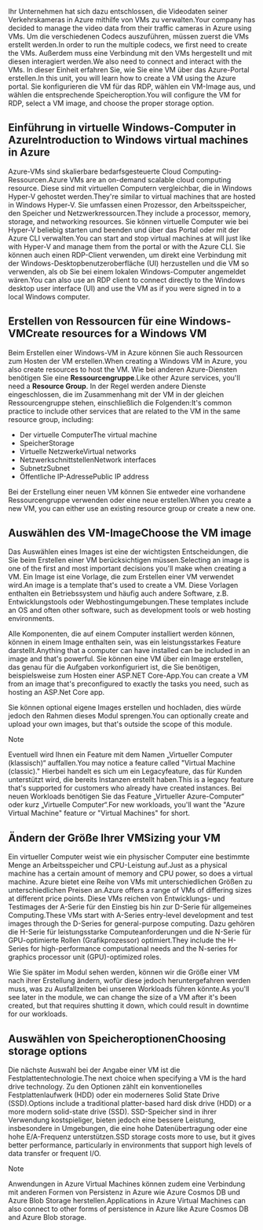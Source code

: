 <span data-ttu-id="4ae42-101">Ihr Unternehmen hat sich dazu entschlossen, die Videodaten seiner Verkehrskameras in Azure mithilfe von VMs zu verwalten.</span><span class="sxs-lookup"><span data-stu-id="4ae42-101">Your company has decided to manage the video data from their traffic cameras in Azure using VMs.</span></span> <span data-ttu-id="4ae42-102">Um die verschiedenen Codecs auszuführen, müssen zuerst die VMs erstellt werden.</span><span class="sxs-lookup"><span data-stu-id="4ae42-102">In order to run the multiple codecs, we first need to create the VMs.</span></span> <span data-ttu-id="4ae42-103">Außerdem muss eine Verbindung mit den VMs hergestellt und mit diesen interagiert werden.</span><span class="sxs-lookup"><span data-stu-id="4ae42-103">We also need to connect and interact with the VMs.</span></span> <span data-ttu-id="4ae42-104">In dieser Einheit erfahren Sie, wie Sie eine VM über das Azure-Portal erstellen.</span><span class="sxs-lookup"><span data-stu-id="4ae42-104">In this unit, you will learn how to create a VM using the Azure portal.</span></span> <span data-ttu-id="4ae42-105">Sie konfigurieren die VM für das RDP, wählen ein VM-Image aus, und wählen die entsprechende Speicheroption.</span><span class="sxs-lookup"><span data-stu-id="4ae42-105">You will configure the VM for RDP, select a VM image, and choose the proper storage option.</span></span>

## <a name="introduction-to-windows-virtual-machines-in-azure"></a><span data-ttu-id="4ae42-106">Einführung in virtuelle Windows-Computer in Azure</span><span class="sxs-lookup"><span data-stu-id="4ae42-106">Introduction to Windows virtual machines in Azure</span></span>

<span data-ttu-id="4ae42-107">Azure-VMs sind skalierbare bedarfsgesteuerte Cloud Computing-Ressourcen.</span><span class="sxs-lookup"><span data-stu-id="4ae42-107">Azure VMs are an on-demand scalable cloud computing resource.</span></span> <span data-ttu-id="4ae42-108">Diese sind mit virtuellen Computern vergleichbar, die in Windows Hyper-V gehostet werden.</span><span class="sxs-lookup"><span data-stu-id="4ae42-108">They're similar to virtual machines that are hosted in Windows Hyper-V.</span></span> <span data-ttu-id="4ae42-109">Sie umfassen einen Prozessor, den Arbeitsspeicher, den Speicher und Netzwerkressourcen.</span><span class="sxs-lookup"><span data-stu-id="4ae42-109">They include a processor, memory, storage, and networking resources.</span></span> <span data-ttu-id="4ae42-110">Sie können virtuelle Computer wie bei Hyper-V beliebig starten und beenden und über das Portal oder mit der Azure CLI verwalten.</span><span class="sxs-lookup"><span data-stu-id="4ae42-110">You can start and stop virtual machines at will just like with Hyper-V and manage them from the portal or with the Azure CLI.</span></span> <span data-ttu-id="4ae42-111">Sie können auch einen RDP-Client verwenden, um direkt eine Verbindung mit der Windows-Desktopbenutzeroberfläche (UI) herzustellen und die VM so verwenden, als ob Sie bei einem lokalen Windows-Computer angemeldet wären.</span><span class="sxs-lookup"><span data-stu-id="4ae42-111">You can also use an RDP client to connect directly to the Windows desktop user interface (UI) and use the VM as if you were signed in to a local Windows computer.</span></span>

## <a name="create-resources-for-a-windows-vm"></a><span data-ttu-id="4ae42-112">Erstellen von Ressourcen für eine Windows-VM</span><span class="sxs-lookup"><span data-stu-id="4ae42-112">Create resources for a Windows VM</span></span>

<span data-ttu-id="4ae42-113">Beim Erstellen einer Windows-VM in Azure können Sie auch Ressourcen zum Hosten der VM erstellen.</span><span class="sxs-lookup"><span data-stu-id="4ae42-113">When creating a Windows VM in Azure, you also create resources to host the VM.</span></span> <span data-ttu-id="4ae42-114">Wie bei anderen Azure-Diensten benötigen Sie eine **Ressourcengruppe**.</span><span class="sxs-lookup"><span data-stu-id="4ae42-114">Like other Azure services, you'll need a **Resource Group**.</span></span> <span data-ttu-id="4ae42-115">In der Regel werden andere Dienste eingeschlossen, die im Zusammenhang mit der VM in der gleichen Ressourcengruppe stehen, einschließlich die Folgenden:</span><span class="sxs-lookup"><span data-stu-id="4ae42-115">It's common practice to include other services that are related to the VM in the same resource group, including:</span></span>

* <span data-ttu-id="4ae42-116">Der virtuelle Computer</span><span class="sxs-lookup"><span data-stu-id="4ae42-116">The virtual machine</span></span>
* <span data-ttu-id="4ae42-117">Speicher</span><span class="sxs-lookup"><span data-stu-id="4ae42-117">Storage</span></span>
* <span data-ttu-id="4ae42-118">Virtuelle Netzwerke</span><span class="sxs-lookup"><span data-stu-id="4ae42-118">Virtual networks</span></span> 
* <span data-ttu-id="4ae42-119">Netzwerkschnittstellen</span><span class="sxs-lookup"><span data-stu-id="4ae42-119">Network interfaces</span></span>
* <span data-ttu-id="4ae42-120">Subnetz</span><span class="sxs-lookup"><span data-stu-id="4ae42-120">Subnet</span></span>
* <span data-ttu-id="4ae42-121">Öffentliche IP-Adresse</span><span class="sxs-lookup"><span data-stu-id="4ae42-121">Public IP address</span></span>

<span data-ttu-id="4ae42-122">Bei der Erstellung einer neuen VM können Sie entweder eine vorhandene Ressourcengruppe verwenden oder eine neue erstellen.</span><span class="sxs-lookup"><span data-stu-id="4ae42-122">When you create a new VM, you can either use an existing resource group or create a new one.</span></span>

## <a name="choose-the-vm-image"></a><span data-ttu-id="4ae42-123">Auswählen des VM-Image</span><span class="sxs-lookup"><span data-stu-id="4ae42-123">Choose the VM image</span></span>

<span data-ttu-id="4ae42-124">Das Auswählen eines Images ist eine der wichtigsten Entscheidungen, die Sie beim Erstellen einer VM berücksichtigen müssen.</span><span class="sxs-lookup"><span data-stu-id="4ae42-124">Selecting an image is one of the first and most important decisions you'll make when creating a VM.</span></span> <span data-ttu-id="4ae42-125">Ein Image ist eine Vorlage, die zum Erstellen einer VM verwendet wird.</span><span class="sxs-lookup"><span data-stu-id="4ae42-125">An image is a template that's used to create a VM.</span></span> <span data-ttu-id="4ae42-126">Diese Vorlagen enthalten ein Betriebssystem und häufig auch andere Software, z.B. Entwicklungstools oder Webhostingumgebungen.</span><span class="sxs-lookup"><span data-stu-id="4ae42-126">These templates include an OS and often other software, such as development tools or web hosting environments.</span></span>

<span data-ttu-id="4ae42-127">Alle Komponenten, die auf einem Computer installiert werden können, können in einem Image enthalten sein, was ein leistungsstarkes Feature darstellt.</span><span class="sxs-lookup"><span data-stu-id="4ae42-127">Anything that a computer can have installed can be included in an image and that's powerful.</span></span> <span data-ttu-id="4ae42-128">Sie können eine VM über ein Image erstellen, das genau für die Aufgaben vorkonfiguriert ist, die Sie benötigen, beispielsweise zum Hosten einer ASP.NET Core-App.</span><span class="sxs-lookup"><span data-stu-id="4ae42-128">You can create a VM from an image that's preconfigured to exactly the tasks you need, such as hosting an ASP.Net Core app.</span></span>

<span data-ttu-id="4ae42-129">Sie können optional eigene Images erstellen und hochladen, dies würde jedoch den Rahmen dieses Modul sprengen.</span><span class="sxs-lookup"><span data-stu-id="4ae42-129">You can optionally create and upload your own images, but that's outside the scope of this module.</span></span>

> [!Note] 
> <span data-ttu-id="4ae42-130">Eventuell wird Ihnen ein Feature mit dem Namen „Virtueller Computer (klassisch)“ auffallen.</span><span class="sxs-lookup"><span data-stu-id="4ae42-130">You may notice a feature called "Virtual Machine (classic)."</span></span> <span data-ttu-id="4ae42-131">Hierbei handelt es sich um ein Legacyfeature, das für Kunden unterstützt wird, die bereits Instanzen erstellt haben.</span><span class="sxs-lookup"><span data-stu-id="4ae42-131">This is a legacy feature that's supported for customers who already have created instances.</span></span> <span data-ttu-id="4ae42-132">Bei neuen Workloads benötigen Sie das Feature „Virtueller Azure-Computer“ oder kurz „Virtuelle Computer“.</span><span class="sxs-lookup"><span data-stu-id="4ae42-132">For new workloads, you'll want the "Azure Virtual Machine" feature or "Virtual Machines" for short.</span></span>

## <a name="sizing-your-vm"></a><span data-ttu-id="4ae42-133">Ändern der Größe Ihrer VM</span><span class="sxs-lookup"><span data-stu-id="4ae42-133">Sizing your VM</span></span>

<span data-ttu-id="4ae42-134">Ein virtueller Computer weist wie ein physischer Computer eine bestimmte Menge an Arbeitsspeicher und CPU-Leistung auf.</span><span class="sxs-lookup"><span data-stu-id="4ae42-134">Just as a physical machine has a certain amount of memory and CPU power, so does a virtual machine.</span></span> <span data-ttu-id="4ae42-135">Azure bietet eine Reihe von VMs mit unterschiedlichen Größen zu unterschiedlichen Preisen an.</span><span class="sxs-lookup"><span data-stu-id="4ae42-135">Azure offers a range of VMs of differing sizes at different price points.</span></span> <span data-ttu-id="4ae42-136">Diese VMs reichen von Entwicklungs- und Testimages der A-Serie für den Einstieg bis hin zur D-Serie für allgemeines Computing.</span><span class="sxs-lookup"><span data-stu-id="4ae42-136">These VMs start with A-Series entry-level development and test images through the D-Series for general-purpose computing.</span></span> <span data-ttu-id="4ae42-137">Dazu gehören die H-Serie für leistungsstarke Computeanforderungen und die N-Serie für GPU-optimierte Rollen (Grafikprozessor) optimiert.</span><span class="sxs-lookup"><span data-stu-id="4ae42-137">They include the H-Series for high-performance computational needs and the N-series for graphics processor unit (GPU)-optimized roles.</span></span>

<span data-ttu-id="4ae42-138">Wie Sie später im Modul sehen werden, können wir die Größe einer VM nach ihrer Erstellung ändern, wofür diese jedoch heruntergefahren werden muss, was zu Ausfallzeiten bei unseren Workloads führen könnte.</span><span class="sxs-lookup"><span data-stu-id="4ae42-138">As you'll see later in the module, we can change the size of a VM after it's been created, but that requires shutting it down, which could result in downtime for our workloads.</span></span>

## <a name="choosing-storage-options"></a><span data-ttu-id="4ae42-139">Auswählen von Speicheroptionen</span><span class="sxs-lookup"><span data-stu-id="4ae42-139">Choosing storage options</span></span>

<span data-ttu-id="4ae42-140">Die nächste Auswahl bei der Angabe einer VM ist die Festplattentechnologie.</span><span class="sxs-lookup"><span data-stu-id="4ae42-140">The next choice when specifying a VM is the hard drive technology.</span></span> <span data-ttu-id="4ae42-141">Zu den Optionen zählt ein konventionelles Festplattenlaufwerk (HDD) oder ein moderneres Solid State Drive (SSD).</span><span class="sxs-lookup"><span data-stu-id="4ae42-141">Options include a traditional platter-based hard disk drive (HDD) or a more modern solid-state drive (SSD).</span></span> <span data-ttu-id="4ae42-142">SSD-Speicher sind in ihrer Verwendung kostspieliger, bieten jedoch eine bessere Leistung, insbesondere in Umgebungen, die eine hohe Datenübertragung oder eine hohe E/A-Frequenz unterstützen.</span><span class="sxs-lookup"><span data-stu-id="4ae42-142">SSD storage costs more to use, but it gives better performance, particularly in environments that support high levels of data transfer or frequent I/O.</span></span>

> [!Note] 
> <span data-ttu-id="4ae42-143">Anwendungen in Azure Virtual Machines können zudem eine Verbindung mit anderen Formen von Persistenz in Azure wie Azure Cosmos DB und Azure Blob Storage herstellen.</span><span class="sxs-lookup"><span data-stu-id="4ae42-143">Applications in Azure Virtual Machines can also connect to other forms of persistence in Azure like Azure Cosmos DB and Azure Blob storage.</span></span>
